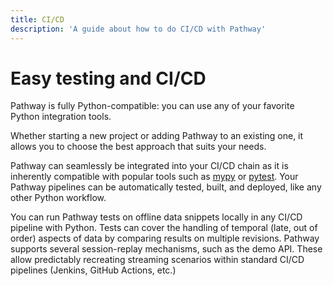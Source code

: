 ```yaml
---
title: CI/CD
description: 'A guide about how to do CI/CD with Pathway'
---
```


# Easy testing and CI/CD

Pathway is fully Python-compatible: you can use any of your favorite Python integration tools.

Whether starting a new project or adding Pathway to an existing one, it allows you to choose the best approach that suits your needs.

Pathway can seamlessly be integrated into your CI/CD chain as it is inherently compatible with popular tools such as [mypy](https://mypy-lang.org/) or [pytest](https://pytest.org/).
Your Pathway pipelines can be automatically tested, built, and deployed, like any other Python workflow.

You can run Pathway tests on offline data snippets locally in any CI/CD pipeline with Python. 
Tests can cover the handling of temporal (late, out of order) aspects of data by comparing results on multiple revisions.
Pathway supports several session-replay mechanisms, such as the demo API.
These allow predictably recreating streaming scenarios within standard CI/CD pipelines (Jenkins, GitHub Actions, etc.)